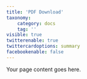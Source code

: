 ```yaml
---
title: 'PDF Download'
taxonomy:
    category: docs
    tag: ''
visible: true
twitterenable: true
twittercardoptions: summary
facebookenable: false
---
```


Your page content goes here.